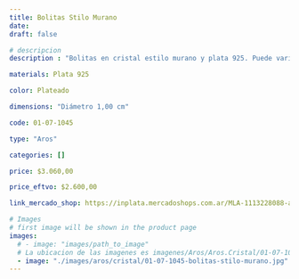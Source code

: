 ```yaml
---
title: Bolitas Stilo Murano
date: 
draft: false

# descripcion
description : "Bolitas en cristal estilo murano y plata 925. Puede variar ligéramente el color con respecto a la foto."

materials: Plata 925

color: Plateado

dimensions: "Diámetro 1,00 cm"

code: 01-07-1045

type: "Aros"

categories: []

price: $3.060,00

price_eftvo: $2.600,00

link_mercado_shop: https://inplata.mercadoshops.com.ar/MLA-1113228088-aros-plata-925-bolitas-stilo-murano-_JM

# Images
# first image will be shown in the product page
images:
  # - image: "images/path_to_image"
  # La ubicacion de las imagenes es imagenes/Aros/Aros.Cristal/01-07-1045-bolitas-stilo-murano
  - image: "./images/aros/cristal/01-07-1045-bolitas-stilo-murano.jpg"
---
```

